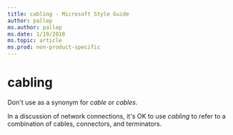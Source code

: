 ```yaml
---
title: cabling - Microsoft Style Guide
author: pallep
ms.author: pallep
ms.date: 1/19/2018
ms.topic: article
ms.prod: non-product-specific
---
```


# cabling

Don't use as a synonym for *cable* or *cables*. 

In a discussion of network connections, it's OK to use *cabling* to refer to a combination of cables, connectors, and terminators.
